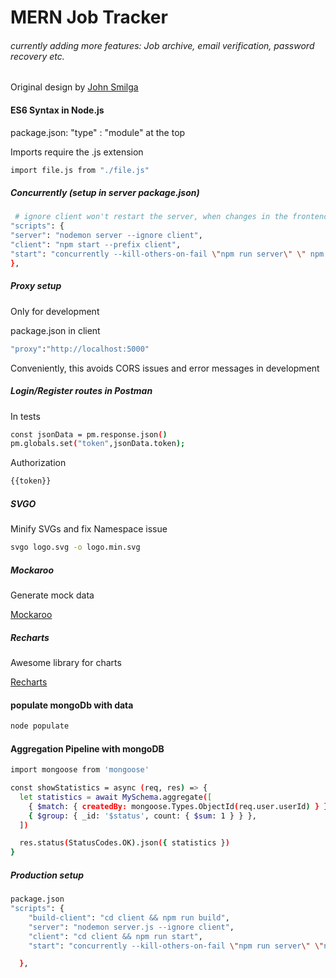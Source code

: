 # MERN Job Tracker

###### currently adding more features: Job archive, email verification, password recovery etc.

Original design by [John Smilga](https://github.com/john-smilga)

#### ES6 Syntax in Node.js

package.json: "type" : "module" at the top

Imports require the .js extension

```sh
import file.js from "./file.js"
```

##### Concurrently (setup in server package.json)

```sh
 # ignore client won't restart the server, when changes in the frontend happen
"scripts": {
"server": "nodemon server --ignore client",
"client": "npm start --prefix client",
"start": "concurrently --kill-others-on-fail \"npm run server\" \" npm run client\""
},
```

##### Proxy setup

Only for development

package.json in client

```sh
"proxy":"http://localhost:5000"
```

Conveniently, this avoids CORS issues and error messages in development

##### Login/Register routes in Postman

In tests

```sh
const jsonData = pm.response.json()
pm.globals.set("token",jsonData.token);
```

Authorization

```sh
{{token}}
```

##### SVGO

Minify SVGs and fix Namespace issue

```sh
svgo logo.svg -o logo.min.svg
```

##### Mockaroo

Generate mock data

[Mockaroo](https://www.mockaroo.com/)

##### Recharts

Awesome library for charts

[Recharts](https://recharts.org)

#### populate mongoDb with data

```sh
node populate
```

#### Aggregation Pipeline with mongoDB

```sh
import mongoose from 'mongoose'

const showStatistics = async (req, res) => {
  let statistics = await MySchema.aggregate([
    { $match: { createdBy: mongoose.Types.ObjectId(req.user.userId) } },
    { $group: { _id: '$status', count: { $sum: 1 } } },
  ])

  res.status(StatusCodes.OK).json({ statistics })
}
```

##### Production setup

```sh
package.json
"scripts": {
    "build-client": "cd client && npm run build",
    "server": "nodemon server.js --ignore client",
    "client": "cd client && npm run start",
    "start": "concurrently --kill-others-on-fail \"npm run server\" \"npm run client\""

  },
```
